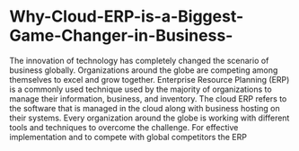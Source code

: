 # Why-Cloud-ERP-is-a-Biggest-Game-Changer-in-Business-
 The innovation of technology has completely changed the scenario of business globally. Organizations around the globe are competing among themselves to excel and grow together. Enterprise Resource Planning (ERP) is a commonly used technique used by the majority of organizations to manage their information, business, and inventory.  The cloud ERP refers to the software that is managed in the cloud along with business hosting on their systems. Every organization around the globe is working with different tools and techniques to overcome the challenge. For effective implementation and to compete with global competitors the ERP
